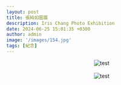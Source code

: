 ```yaml
---
layout: post
title: 張純如圖展
description: Iris Chang Photo Exhibition
date: 2024-06-25 15:01:35 +0300
author: admin
image: '/images/154.jpg'
tags: [紀念]
---
```

<center><img src="https://eng.irischanglabs.com/images/162.jpg" title="test"></center>
<br>
<center><img src="https://eng.irischanglabs.com/images/163.jpg" title="test"></center>
<br>

